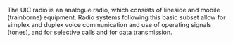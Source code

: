 The UIC radio is an analogue radio, which consists of lineside and mobile (trainborne) equipment. Radio systems following this basic subset allow for simplex and duplex voice communication and use of operating signals (tones), and for selective calls and for data transmission.